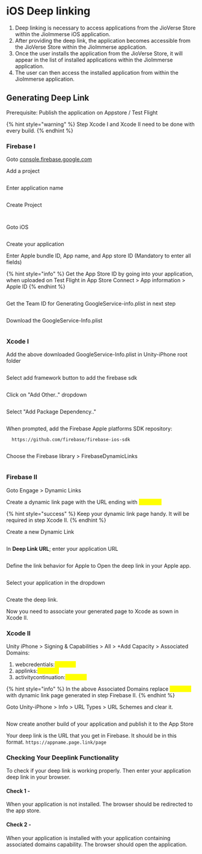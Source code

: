 # iOS Deep linking

1. Deep linking is necessary to access applications from the JioVerse Store within the JioImmerse iOS application.
2. After providing the deep link, the application becomes accessible from the JioVerse Store within the JioImmerse application.
3. Once the user installs the application from the JioVerse Store, it will appear in the list of installed applications within the JioImmerse application.
4. The user can then access the installed application from within the JioImmerse application.

## Generating Deep Link

Prerequisite: Publish the application on Appstore / Test Flight

{% hint style="warning" %}
Step Xcode I and Xcode II need to be done with every build.
{% endhint %}

### Firebase I

Goto [console.firebase.google.com](https://console.firebase.google.com/)

Add a project

<figure><img src="../.gitbook/assets/Screenshot 2023-07-14 at 7.17.57 PM.png" alt=""><figcaption></figcaption></figure>

Enter application name

<figure><img src="../.gitbook/assets/Screenshot 2023-07-14 at 7.18.11 PM.png" alt=""><figcaption></figcaption></figure>

Create Project

<figure><img src="../.gitbook/assets/Screenshot 2023-07-14 at 7.18.24 PM.png" alt=""><figcaption></figcaption></figure>

<figure><img src="../.gitbook/assets/Screenshot 2023-07-14 at 7.19.10 PM.png" alt=""><figcaption></figcaption></figure>

Goto iOS

<figure><img src="../.gitbook/assets/Screenshot 2023-07-14 at 7.20.06 PM.png" alt=""><figcaption></figcaption></figure>

Create your application

Enter Apple bundle ID, App name, and App store ID (Mandatory to enter all fields)

{% hint style="info" %}
Get the App Store ID by going into your application, when uploaded on Test Flight in App Store Connect > App information > Apple ID
{% endhint %}

<figure><img src="../.gitbook/assets/Screenshot 2023-07-14 at 7.22.36 PM.png" alt=""><figcaption></figcaption></figure>

Get the Team ID for Generating GoogleService-info.plist in next step

<figure><img src="../.gitbook/assets/image (106).png" alt=""><figcaption></figcaption></figure>

Download the GoogleService-Info.plist

<figure><img src="../.gitbook/assets/image (107).png" alt=""><figcaption></figcaption></figure>

### Xcode I

Add the above downloaded GoogleService-Info.plist in Unity-iPhone root folder

<figure><img src="../.gitbook/assets/Screenshot 2023-07-14 at 7.23.36 PM.png" alt=""><figcaption></figcaption></figure>

Select add framework button to add the firebase sdk

<figure><img src="../.gitbook/assets/Screenshot 2023-07-14 at 7.27.11 PM.png" alt=""><figcaption></figcaption></figure>

Click on "Add Other.." dropdown

<figure><img src="../.gitbook/assets/Screenshot 2023-07-14 at 7.27.45 PM.png" alt=""><figcaption></figcaption></figure>

Select "Add Package Dependency.."

<figure><img src="../.gitbook/assets/Screenshot 2023-07-14 at 7.28.01 PM.png" alt=""><figcaption></figcaption></figure>

When prompted, add the Firebase Apple platforms SDK repository:

```
  https://github.com/firebase/firebase-ios-sdk
```

<figure><img src="../.gitbook/assets/Screenshot 2023-07-14 at 7.28.45 PM.png" alt=""><figcaption></figcaption></figure>

Choose the Firebase library > FirebaseDynamicLinks

<figure><img src="../.gitbook/assets/MicrosoftTeams-image (5) (1).png" alt=""><figcaption></figcaption></figure>

### Firebase II

Goto Engage > Dynamic Links

Create a dynamic link page with the URL ending with _<mark style="color:yellow;">page.link</mark>_

{% hint style="success" %}
Keep your dynamic link page handy. It will be required in step Xcode II.
{% endhint %}

Create a new Dynamic Link

<figure><img src="../.gitbook/assets/Screenshot 2023-07-14 at 7.39.02 PM.png" alt=""><figcaption></figcaption></figure>

In **Deep Link URL**; enter your application URL&#x20;

<figure><img src="../.gitbook/assets/Screenshot 2023-07-14 at 7.41.52 PM.png" alt=""><figcaption></figcaption></figure>

Define the link behavior for Apple to Open the deep link in your Apple app.

<figure><img src="../.gitbook/assets/Screenshot 2023-07-14 at 7.42.47 PM.png" alt=""><figcaption></figcaption></figure>

Select your application in the dropdown

<figure><img src="../.gitbook/assets/Screenshot 2023-07-14 at 7.42.53 PM.png" alt=""><figcaption></figcaption></figure>

Create the deep link.

Now you need to associate your generated page to Xcode as sown in Xcode II.

### Xcode II

Unity iPhone > Signing & Capabilities > All > +Add Capacity > Associated Domains:

1. webcredentials:_<mark style="color:yellow;">pagelink</mark>_
2. applinks:_<mark style="color:yellow;">pagelink</mark>_
3. activitycontinuation:_<mark style="color:yellow;">pagelink</mark>_

{% hint style="info" %}
In the above Associated Domains replace _<mark style="color:yellow;">pagelink</mark>_ with dynamic link page generated in step Firebase II.
{% endhint %}

Goto Unity-iPhone > Info > URL Types > URL Schemes and clear it.

<figure><img src="../.gitbook/assets/image (65).png" alt=""><figcaption></figcaption></figure>

Now create another build of your application and publish it to the App Store

Your deep link is the URL that you get in Firebase. It should be in this format. `https://appname.page.link/page`

### Checking Your Deeplink Functionality

To check if your deep link is working properly. Then enter your application deep link in your browser.&#x20;

#### Check 1 -

When your application is not installed. The browser should be redirected to the app store.&#x20;

#### Check 2 -

When your application is installed with your application containing associated domains capability. The browser should open the application.&#x20;
